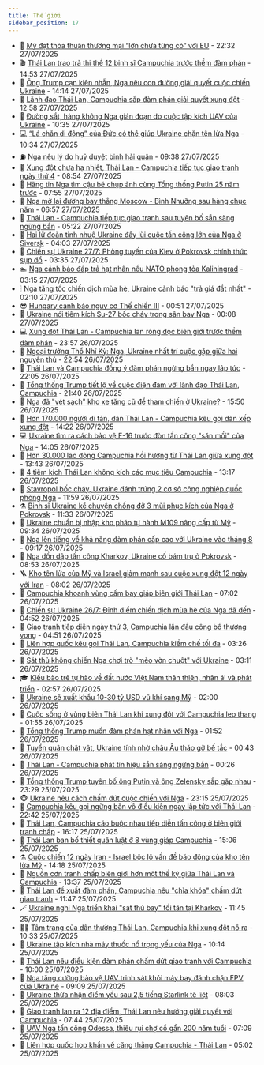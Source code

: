 ```yaml
---
title: Thế giới
sidebar_position: 17
---
```


<!-- dantri-the-gioi:START -->
- 🌋 [Mỹ đạt thỏa thuận thương mại “lớn chưa từng có” với EU](https://dantri.com.vn/the-gioi/my-dat-thoa-thuan-thuong-mai-lon-chua-tung-co-voi-eu-20250728051914715.htm) - 22:32 27/07/2025
- 🎬 [Thái Lan trao trả thi thể 12 binh sĩ Campuchia trước thềm đàm phán](https://dantri.com.vn/the-gioi/thai-lan-trao-tra-thi-the-12-binh-si-campuchia-truoc-them-dam-phan-20250727214923628.htm) - 14:53 27/07/2025
- 🧰 [Ông Trump cạn kiên nhẫn, Nga nêu con đường giải quyết cuộc chiến Ukraine](https://dantri.com.vn/the-gioi/ong-trump-can-kien-nhan-nga-neu-con-duong-giai-quyet-cuoc-chien-ukraine-20250727205937814.htm) - 14:14 27/07/2025
- 🌋 [Lãnh đạo Thái Lan, Campuchia sắp đàm phán giải quyết xung đột](https://dantri.com.vn/the-gioi/lanh-dao-thai-lan-campuchia-sap-dam-phan-giai-quyet-xung-dot-20250727191947780.htm) - 12:58 27/07/2025
- 🗽 [Đường sắt, hàng không Nga gián đoạn do cuộc tập kích UAV của Ukraine](https://dantri.com.vn/the-gioi/duong-sat-hang-khong-nga-gian-doan-do-cuoc-tap-kich-uav-cua-ukraine-20250727170118162.htm) - 10:35 27/07/2025
- 💻 [“Lá chắn di động” của Đức có thể giúp Ukraine chặn tên lửa Nga](https://dantri.com.vn/the-gioi/la-chan-di-dong-cua-duc-co-the-giup-ukraine-chan-ten-lua-nga-20250727173432662.htm) - 10:34 27/07/2025
- ⛽️ [Nga nêu lý do huỷ duyệt binh hải quân](https://dantri.com.vn/the-gioi/nga-neu-ly-do-huy-duyet-binh-hai-quan-20250727163012980.htm) - 09:38 27/07/2025
- 🤩 [Xung đột chưa hạ nhiệt, Thái Lan - Campuchia tiếp tục giao tranh ngày thứ 4](https://dantri.com.vn/the-gioi/xung-dot-chua-ha-nhiet-thai-lan-campuchia-tiep-tuc-giao-tranh-ngay-thu-4-20250727154639575.htm) - 08:54 27/07/2025
- 🧐 [Hãng tin Nga tìm cậu bé chụp ảnh cùng Tổng thống Putin 25 năm trước](https://dantri.com.vn/the-gioi/hang-tin-nga-tim-cau-be-chup-anh-cung-tong-thong-putin-25-nam-truoc-20250727144903273.htm) - 07:55 27/07/2025
- 🎊 [Nga mở lại đường bay thẳng Moscow - Bình Nhưỡng sau hàng chục năm](https://dantri.com.vn/the-gioi/nga-mo-lai-duong-bay-thang-moscow-binh-nhuong-sau-hang-chuc-nam-20250727135338758.htm) - 06:57 27/07/2025
- 📝 [Thái Lan - Campuchia tiếp tục giao tranh sau tuyên bố sẵn sàng ngừng bắn](https://dantri.com.vn/the-gioi/thai-lan-campuchia-tiep-tuc-giao-tranh-sau-tuyen-bo-san-sang-ngung-ban-20250727115023836.htm) - 05:22 27/07/2025
- 🤡 [Hai lữ đoàn tinh nhuệ Ukraine đẩy lùi cuộc tấn công lớn của Nga ở Siversk](https://dantri.com.vn/the-gioi/hai-lu-doan-tinh-nhue-ukraine-day-lui-cuoc-tan-cong-lon-cua-nga-o-siversk-20250727110200286.htm) - 04:03 27/07/2025
- 🥷 [Chiến sự Ukraine 27/7: Phòng tuyến của Kiev ở Pokrovsk chính thức sụp đổ](https://dantri.com.vn/the-gioi/chien-su-ukraine-277-phong-tuyen-cua-kiev-o-pokrovsk-chinh-thuc-sup-do-20250727103027583.htm) - 03:35 27/07/2025
- 🏊 [Nga cảnh báo đáp trả hạt nhân nếu NATO phong tỏa Kaliningrad](https://dantri.com.vn/the-gioi/nga-canh-bao-dap-tra-hat-nhan-neu-nato-phong-toa-kaliningrad-20250727100017862.htm) - 03:15 27/07/2025
- 🕯 [Nga tăng tốc chiến dịch mùa hè, Ukraine cảnh báo &quot;trả giá đắt nhất&quot;](https://dantri.com.vn/the-gioi/nga-tang-toc-chien-dich-mua-he-ukraine-canh-bao-tra-gia-dat-nhat-20250727085605851.htm) - 02:10 27/07/2025
- 😎 [Hungary cảnh báo nguy cơ Thế chiến III](https://dantri.com.vn/the-gioi/hungary-canh-bao-nguy-co-the-chien-iii-20250727074410915.htm) - 00:51 27/07/2025
- 🌈 [Ukraine nói tiêm kích Su-27 bốc cháy trong sân bay Nga](https://dantri.com.vn/the-gioi/ukraine-noi-tiem-kich-su-27-boc-chay-trong-san-bay-nga-20250727070425694.htm) - 00:08 27/07/2025
- 💻 [Xung đột Thái Lan - Campuchia lan rộng dọc biên giới trước thềm đàm phán](https://dantri.com.vn/the-gioi/xung-dot-thai-lan-campuchia-lan-rong-doc-bien-gioi-truoc-them-dam-phan-20250727063548216.htm) - 23:57 26/07/2025
- 🤖 [Ngoại trưởng Thổ Nhĩ Kỳ: Nga, Ukraine nhất trí cuộc gặp giữa hai nguyên thủ](https://dantri.com.vn/the-gioi/ngoai-truong-tho-nhi-ky-nga-ukraine-nhat-tri-cuoc-gap-giua-hai-nguyen-thu-20250727054842347.htm) - 22:54 26/07/2025
- 🦏 [Thái Lan và Campuchia đồng ý đàm phán ngừng bắn ngay lập tức](https://dantri.com.vn/the-gioi/thai-lan-va-campuchia-dong-y-dam-phan-ngung-ban-ngay-lap-tuc-20250727050533882.htm) - 22:05 26/07/2025
- 🌁 [Tổng thống Trump tiết lộ về cuộc điện đàm với lãnh đạo Thái Lan, Campuchia](https://dantri.com.vn/the-gioi/tong-thong-trump-tiet-lo-ve-cuoc-dien-dam-voi-lanh-dao-thai-lan-campuchia-20250726235508450.htm) - 21:40 26/07/2025
- 🐘 [Nga đã &quot;vét sạch&quot; kho xe tăng cũ để tham chiến ở Ukraine?](https://dantri.com.vn/the-gioi/nga-da-vet-sach-kho-xe-tang-cu-de-tham-chien-o-ukraine-20250726224817209.htm) - 15:50 26/07/2025
- 🥷 [Hơn 170.000 người di tản, dân Thái Lan - Campuchia kêu gọi dàn xếp xung đột](https://dantri.com.vn/the-gioi/hon-170000-nguoi-di-tan-dan-thai-lan-campuchia-keu-goi-dan-xep-xung-dot-20250726211651092.htm) - 14:22 26/07/2025
- 💻 [Ukraine tìm ra cách bảo vệ F-16 trước đòn tấn công &quot;săn mồi&quot; của Nga](https://dantri.com.vn/the-gioi/ukraine-tim-ra-cach-bao-ve-f-16-truoc-don-tan-cong-san-moi-cua-nga-20250726184551677.htm) - 14:05 26/07/2025
- 🎡 [Hơn 30.000 lao động Campuchia hồi hương từ Thái Lan giữa xung đột](https://dantri.com.vn/the-gioi/hon-30000-lao-dong-campuchia-hoi-huong-tu-thai-lan-giua-xung-dot-20250726203004799.htm) - 13:43 26/07/2025
- 🧰 [4 tiêm kích Thái Lan không kích các mục tiêu Campuchia](https://dantri.com.vn/the-gioi/4-tiem-kich-thai-lan-khong-kich-cac-muc-tieu-campuchia-20250726201016023.htm) - 13:17 26/07/2025
- 🥸 [Stavropol bốc cháy, Ukraine đánh trúng 2 cơ sở công nghiệp quốc phòng Nga](https://dantri.com.vn/the-gioi/stavropol-boc-chay-ukraine-danh-trung-2-co-so-cong-nghiep-quoc-phong-nga-20250726184551905.htm) - 11:59 26/07/2025
- ⚗️ [Binh sĩ Ukraine kể chuyện chống đỡ 3 mũi phục kích của Nga ở Pokrovsk](https://dantri.com.vn/the-gioi/binh-si-ukraine-ke-chuyen-chong-do-3-mui-phuc-kich-cua-nga-o-pokrovsk-20250726113908501.htm) - 11:33 26/07/2025
- 🌮 [Ukraine chuẩn bị nhập kho pháo tự hành M109 nâng cấp từ Mỹ](https://dantri.com.vn/the-gioi/ukraine-chuan-bi-nhap-kho-phao-tu-hanh-m109-nang-cap-tu-my-20250726163405850.htm) - 09:34 26/07/2025
- 🎃 [Nga lên tiếng về khả năng đàm phán cấp cao với Ukraine vào tháng 8](https://dantri.com.vn/the-gioi/nga-len-tieng-ve-kha-nang-dam-phan-cap-cao-voi-ukraine-vao-thang-8-20250726161706483.htm) - 09:17 26/07/2025
- 💫 [Nga dồn dập tấn công Kharkov, Ukraine cố bám trụ ở Pokrovsk](https://dantri.com.vn/the-gioi/nga-don-dap-tan-cong-kharkov-ukraine-co-bam-tru-o-pokrovsk-20250726155259633.htm) - 08:53 26/07/2025
- 🪜 [Kho tên lửa của Mỹ và Israel giảm mạnh sau cuộc xung đột 12 ngày với Iran](https://dantri.com.vn/the-gioi/kho-ten-lua-cua-my-va-israel-giam-manh-sau-cuoc-xung-dot-12-ngay-voi-iran-20250726145609584.htm) - 08:02 26/07/2025
- 🌋 [Campuchia khoanh vùng cấm bay giáp biên giới Thái Lan](https://dantri.com.vn/the-gioi/campuchia-khoanh-vung-cam-bay-giap-bien-gioi-thai-lan-20250726135626325.htm) - 07:02 26/07/2025
- 🦏 [Chiến sự Ukraine 26/7: Đỉnh điểm chiến dịch mùa hè của Nga đã đến](https://dantri.com.vn/the-gioi/chien-su-ukraine-267-dinh-diem-chien-dich-mua-he-cua-nga-da-den-20250726113734797.htm) - 04:52 26/07/2025
- 👀 [Giao tranh tiếp diễn ngày thứ 3, Campuchia lần đầu công bố thương vong](https://dantri.com.vn/the-gioi/giao-tranh-tiep-dien-ngay-thu-3-campuchia-lan-dau-cong-bo-thuong-vong-20250726111543185.htm) - 04:51 26/07/2025
- 🧰 [Liên hợp quốc kêu gọi Thái Lan, Campuchia kiềm chế tối đa](https://dantri.com.vn/the-gioi/lien-hop-quoc-keu-goi-thai-lan-campuchia-kiem-che-toi-da-20250726101939023.htm) - 03:26 26/07/2025
- 🚀 [Sát thủ không chiến Nga chơi trò &quot;mèo vờn chuột&quot; với Ukraine](https://dantri.com.vn/the-gioi/sat-thu-khong-chien-nga-choi-tro-meo-von-chuot-voi-ukraine-20250726100308304.htm) - 03:11 26/07/2025
- 🎓 [Kiều bào trẻ tự hào về đất nước Việt Nam thân thiện, nhân ái và phát triển](https://dantri.com.vn/the-gioi/kieu-bao-tre-tu-hao-ve-dat-nuoc-viet-nam-than-thien-nhan-ai-va-phat-trien-20250726093044191.htm) - 02:57 26/07/2025
- 🥸 [Ukraine sẽ xuất khẩu 10-30 tỷ USD vũ khí sang Mỹ](https://dantri.com.vn/the-gioi/ukraine-se-xuat-khau-10-30-ty-usd-vu-khi-sang-my-20250726085603327.htm) - 02:00 26/07/2025
- 🦅 [Cuộc sống ở vùng biên Thái Lan khi xung đột với Campuchia leo thang](https://dantri.com.vn/the-gioi/cuoc-song-o-vung-bien-thai-lan-khi-xung-dot-voi-campuchia-leo-thang-20250726082707644.htm) - 01:55 26/07/2025
- 🤭 [Tổng thống Trump muốn đàm phán hạt nhân với Nga](https://dantri.com.vn/the-gioi/tong-thong-trump-muon-dam-phan-hat-nhan-voi-nga-20250726084236431.htm) - 01:52 26/07/2025
- 🤖 [Tuyển quân chật vật, Ukraine tính nhờ châu Âu tháo gỡ bế tắc](https://dantri.com.vn/the-gioi/tuyen-quan-chat-vat-ukraine-tinh-nho-chau-au-thao-go-be-tac-20250726073719670.htm) - 00:43 26/07/2025
- 🐲 [Thái Lan - Campuchia phát tín hiệu sẵn sàng ngừng bắn](https://dantri.com.vn/the-gioi/thai-lan-campuchia-phat-tin-hieu-san-sang-ngung-ban-20250726070208673.htm) - 00:26 26/07/2025
- 🫣 [Tổng thống Trump tuyên bố ông Putin và ông Zelensky sắp gặp nhau](https://dantri.com.vn/the-gioi/tong-thong-trump-tuyen-bo-ong-putin-va-ong-zelensky-sap-gap-nhau-20250726062347481.htm) - 23:29 25/07/2025
- 🐵 [Ukraine nêu cách chấm dứt cuộc chiến với Nga](https://dantri.com.vn/the-gioi/ukraine-neu-cach-cham-dut-cuoc-chien-voi-nga-20250726061033945.htm) - 23:15 25/07/2025
- 🫶 [Campuchia kêu gọi ngừng bắn vô điều kiện ngay lập tức với Thái Lan](https://dantri.com.vn/the-gioi/campuchia-keu-goi-ngung-ban-vo-dieu-kien-ngay-lap-tuc-voi-thai-lan-20250726053250678.htm) - 22:42 25/07/2025
- 💃 [Thái Lan, Campuchia cáo buộc nhau tiếp diễn tấn công ở biên giới tranh chấp](https://dantri.com.vn/the-gioi/thai-lan-campuchia-cao-buoc-nhau-tiep-dien-tan-cong-o-bien-gioi-tranh-chap-20250725230834096.htm) - 16:17 25/07/2025
- 💫 [Thái Lan ban bố thiết quân luật ở 8 vùng giáp Campuchia](https://dantri.com.vn/the-gioi/thai-lan-ban-bo-thiet-quan-luat-o-8-vung-giap-campuchia-20250725211333070.htm) - 15:06 25/07/2025
- ⚗️ [Cuộc chiến 12 ngày Iran - Israel bộc lộ vấn đề báo động của kho tên lửa Mỹ](https://dantri.com.vn/the-gioi/cuoc-chien-12-ngay-iran-israel-boc-lo-van-de-bao-dong-cua-kho-ten-lua-my-20250725161044160.htm) - 14:18 25/07/2025
- 🥷 [Nguồn cơn tranh chấp biên giới hơn một thế kỷ giữa Thái Lan và Campuchia](https://dantri.com.vn/the-gioi/nguon-con-tranh-chap-bien-gioi-hon-mot-the-ky-giua-thai-lan-va-campuchia-20250725202204303.htm) - 13:37 25/07/2025
- 🥸 [Thái Lan đề xuất đàm phán, Campuchia nêu &quot;chìa khóa&quot; chấm dứt giao tranh](https://dantri.com.vn/the-gioi/thai-lan-de-xuat-dam-phan-campuchia-neu-chia-khoa-cham-dut-giao-tranh-20250725183100479.htm) - 11:47 25/07/2025
- 🪄 [Ukraine nghi Nga triển khai &quot;sát thủ bay&quot; tối tân tại Kharkov](https://dantri.com.vn/the-gioi/ukraine-nghi-nga-trien-khai-sat-thu-bay-toi-tan-tai-kharkov-20250725184440334.htm) - 11:45 25/07/2025
- 🧑‍💻 [Tâm trạng của dân thường Thái Lan, Campuchia khi xung đột nổ ra](https://dantri.com.vn/the-gioi/tam-trang-cua-dan-thuong-thai-lan-campuchia-khi-xung-dot-no-ra-20250725172125959.htm) - 10:33 25/07/2025
- 🤭 [Ukraine tập kích nhà máy thuốc nổ trọng yếu của Nga](https://dantri.com.vn/the-gioi/ukraine-tap-kich-nha-may-thuoc-no-trong-yeu-cua-nga-20250725171443006.htm) - 10:14 25/07/2025
- 🗽 [Thái Lan nêu điều kiện đàm phán chấm dứt giao tranh với Campuchia](https://dantri.com.vn/the-gioi/thai-lan-neu-dieu-kien-dam-phan-cham-dut-giao-tranh-voi-campuchia-20250725144146824.htm) - 10:00 25/07/2025
- 🤖 [Nga tăng cường bảo vệ UAV trinh sát khỏi máy bay đánh chặn FPV của Ukraine](https://dantri.com.vn/the-gioi/nga-tang-cuong-bao-ve-uav-trinh-sat-khoi-may-bay-danh-chan-fpv-cua-ukraine-20250725160849116.htm) - 09:09 25/07/2025
- 🌈 [Ukraine thừa nhận điểm yếu sau 2,5 tiếng Starlink tê liệt](https://dantri.com.vn/the-gioi/ukraine-thua-nhan-diem-yeu-sau-25-tieng-starlink-te-liet-20250725144941696.htm) - 08:03 25/07/2025
- 🤩 [Giao tranh lan ra 12 địa điểm, Thái Lan nêu hướng giải quyết với Campuchia](https://dantri.com.vn/the-gioi/giao-tranh-lan-ra-12-dia-diem-thai-lan-neu-huong-giai-quyet-voi-campuchia-20250725135017827.htm) - 07:44 25/07/2025
- 🤗 [UAV Nga tấn công Odessa, thiêu rụi chợ cổ gần 200 năm tuổi](https://dantri.com.vn/the-gioi/uav-nga-tan-cong-odessa-thieu-rui-cho-co-gan-200-nam-tuoi-20250725140738263.htm) - 07:09 25/07/2025
- 🙉 [Liên hợp quốc họp khẩn về căng thẳng Campuchia - Thái Lan](https://dantri.com.vn/the-gioi/lien-hop-quoc-hop-khan-ve-cang-thang-campuchia-thai-lan-20250725113856878.htm) - 05:02 25/07/2025<!-- dantri-the-gioi:END -->
